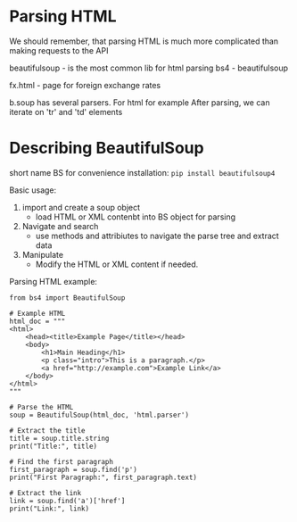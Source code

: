 # Parsing HTML
We should remember, that parsing HTML is much more complicated than making requests to the API

beautifulsoup - is the most common lib for html parsing
bs4 - beautifulsoup

fx.html - page for foreign exchange rates

b.soup has several parsers. For html for example
After parsing, we can iterate on 'tr' and 'td' elements

# Describing BeautifulSoup
short name BS for convenience
installation:
``` pip install beautifulsoup4 ```

Basic usage:

1. import and create a soup object 
    - load HTML or XML contenbt into BS object for parsing
2. Navigate and search
    - use methods and attribiutes to navigate the parse tree and extract data
3. Manipulate
    - Modify the HTML or XML content if needed.

Parsing HTML example:
```
from bs4 import BeautifulSoup

# Example HTML
html_doc = """
<html>
    <head><title>Example Page</title></head>
    <body>
        <h1>Main Heading</h1>
        <p class="intro">This is a paragraph.</p>
        <a href="http://example.com">Example Link</a>
    </body>
</html>
"""

# Parse the HTML
soup = BeautifulSoup(html_doc, 'html.parser')

# Extract the title
title = soup.title.string
print("Title:", title)

# Find the first paragraph
first_paragraph = soup.find('p')
print("First Paragraph:", first_paragraph.text)

# Extract the link
link = soup.find('a')['href']
print("Link:", link)

```